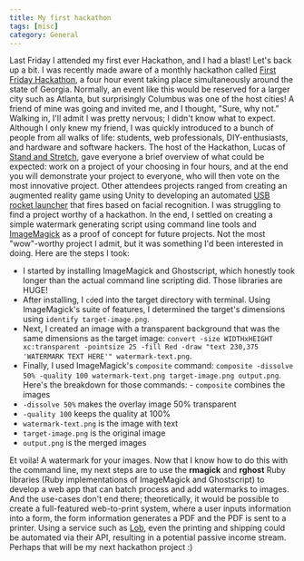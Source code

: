 ```yaml
---
title: My first hackathon
tags: [misc]
category: General
---
```


Last Friday I attended my first ever Hackathon, and I had a blast! Let's back up a bit. I was recently made aware of a monthly hackathon called [First Friday Hackathon](http://firstfridayhackathon.com/), a four hour event taking place simultaneously around the state of Georgia. Normally, an event like this would be reserved for a larger city such as Atlanta, but surprisingly Columbus was one of the host cities! A friend of mine was going and invited me, and I thought, "Sure, why not." Walking in, I'll admit I was pretty nervous; I didn't know what to expect. Although I only knew my friend, I was quickly introduced to a bunch of people from all walks of life: students, web professionals, DIY-enthusiasts, and hardware and software hackers. The host of the Hackathon, Lucas of [Stand and Stretch](http://standandstretch.com/), gave everyone a brief overview of what could be expected: work on a project of your choosing in four hours, and at the end you will demonstrate your project to everyone, who will then vote on the most innovative project. Other attendees projects ranged from creating an augmented reality game using Unity to developing an automated [USB rocket launcher](http://www.thinkgeek.com/product/8a0f/) that fires based on facial recognition. I was struggling to find a project worthy of a hackathon. In the end, I settled on creating a simple watermark generating script using command line tools and [ImageMagick](http://www.imagemagick.org/) as a proof of concept for future projects. Not the most "wow"-worthy project I admit, but it was something I'd been interested in doing. Here are the steps I took:

- I started by installing ImageMagick and Ghostscript, which honestly took longer than the actual command line scripting did. Those libraries are HUGE!
- After installing, I `cd`ed into the target directory with terminal. Using ImageMagick's suite of features, I determined the target's dimensions using `identify target-image.png`.
- Next, I created an image with a transparent background that was the same dimensions as the target image: `convert -size WIDTHxHEIGHT xc:transparent -pointsize 25 -fill Red -draw "text 230,375 'WATERMARK TEXT HERE'" watermark-text.png`.
- Finally, I used ImageMagick's `composite` command: `composite -dissolve 50% -quality 100 watermark-text.png target-image.png output.png`. Here's the breakdown for those commands: - `composite` combines the images
- `-dissolve 50%` makes the overlay image 50% transparent
- `-quality 100` keeps the quality at 100%
- `watermark-text.png` is the image with text
- `target-image.png` is the original image
- `output.png` is the merged images

Et voila! A watermark for your images. Now that I know how to do this with the command line, my next steps are to use the **rmagick** and **rghost** Ruby libraries (Ruby implementations of ImageMagick and Ghostscript) to develop a web app that can batch process and add watermarks to images. And the use-cases don't end there; theoretically, it would be possible to create a full-featured web-to-print system, where a user inputs information into a form, the form information generates a PDF and the PDF is sent to a printer. Using a service such as [Lob](https://www.lob.com/), even the printing and shipping could be automated via their API, resulting in a potential passive income stream. Perhaps that will be my next hackathon project :)
